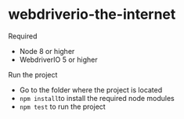 # webdriverio-the-internet

Required
 - Node 8 or higher
 - WebdriverIO 5 or higher
 
 Run the project
 - Go to the folder where the project is located
 - `npm install`to install the required node modules
 - `npm test` to run the project
